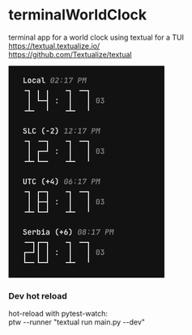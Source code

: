 # terminalWorldClock

terminal app for a world clock using textual for a TUI  
https://textual.textualize.io/  
https://github.com/Textualize/textual  

![alt text](image.png)

### Dev hot reload
hot-reload with pytest-watch:  
ptw --runner "textual run main.py --dev"  
